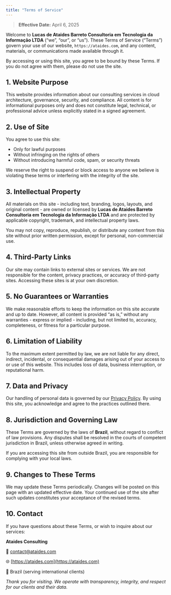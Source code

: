 ```yaml
---
title: "Terms of Service"
---
```


> **Effective Date:** April 6, 2025

Welcome to **Lucas de Ataides Barreto Consultoria em Tecnologia da Informação LTDA** (“we”, “our”, or “us”). These Terms of Service (“Terms”) govern your use of our website, `https://ataides.com`, and any content, materials, or communications made available through it.

By accessing or using this site, you agree to be bound by these Terms. If you do not agree with them, please do not use the site.

## 1. Website Purpose

This website provides information about our consulting services in cloud architecture, governance, security, and compliance. All content is for informational purposes only and does not constitute legal, technical, or professional advice unless explicitly stated in a signed agreement.

## 2. Use of Site

You agree to use this site:

- Only for lawful purposes
- Without infringing on the rights of others
- Without introducing harmful code, spam, or security threats

We reserve the right to suspend or block access to anyone we believe is violating these terms or interfering with the integrity of the site.

## 3. Intellectual Property

All materials on this site - including text, branding, logos, layouts, and original content - are owned or licensed by **Lucas de Ataides Barreto Consultoria em Tecnologia da Informação LTDA** and are protected by applicable copyright, trademark, and intellectual property laws.

You may not copy, reproduce, republish, or distribute any content from this site without prior written permission, except for personal, non-commercial use.

## 4. Third-Party Links

Our site may contain links to external sites or services. We are not responsible for the content, privacy practices, or accuracy of third-party sites. Accessing these sites is at your own discretion.

## 5. No Guarantees or Warranties

We make reasonable efforts to keep the information on this site accurate and up to date. However, all content is provided “as is,” without any warranties - express or implied - including, but not limited to, accuracy, completeness, or fitness for a particular purpose.

## 6. Limitation of Liability

To the maximum extent permitted by law, we are not liable for any direct, indirect, incidental, or consequential damages arising out of your access to or use of this website. This includes loss of data, business interruption, or reputational harm.

## 7. Data and Privacy

Our handling of personal data is governed by our [Privacy Policy](/privacy). By using this site, you acknowledge and agree to the practices outlined there.

## 8. Jurisdiction and Governing Law

These Terms are governed by the laws of **Brazil**, without regard to conflict of law provisions. Any disputes shall be resolved in the courts of competent jurisdiction in Brazil, unless otherwise agreed in writing.

If you are accessing this site from outside Brazil, you are responsible for complying with your local laws.

## 9. Changes to These Terms

We may update these Terms periodically. Changes will be posted on this page with an updated effective date. Your continued use of the site after such updates constitutes your acceptance of the revised terms.

## 10. Contact

If you have questions about these Terms, or wish to inquire about our services:

**Ataides Consulting**

📧 [contact@ataides.com](mailto:contact@ataides.com)

🌐 [https://ataides.com](https://ataides.com)

📍 Brazil (serving international clients)

*Thank you for visiting. We operate with transparency, integrity, and respect for our clients and their data.*
